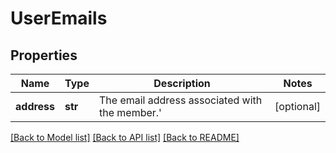 # UserEmails

## Properties
Name | Type | Description | Notes
------------ | ------------- | ------------- | -------------
**address** | **str** | The email address associated with the member.&#x27; | [optional] 

[[Back to Model list]](../README.md#documentation-for-models) [[Back to API list]](../README.md#documentation-for-api-endpoints) [[Back to README]](../README.md)

